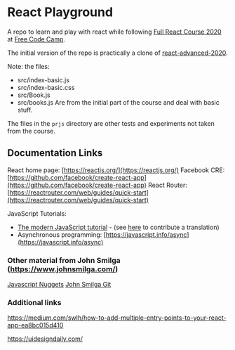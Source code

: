 # React Playground

A repo to learn and play with react while following [Full React Course 2020](https://www.youtube.com/watch?v=4UZrsTqkcW4)
at [Free Code Camp](https://www.youtube.com/channel/UC8butISFwT-Wl7EV0hUK0BQ).

The initial version of the repo is practically a clone of [react-advanced-2020](https://github.com/john-smilga/react-advanced-2020).

Note: the files: 
 - src/index-basic.js
 - src/index-basic.css
 - src/Book.js
 - src/books.js
Are from the initial part of the course and deal with basic stuff.

The files in the `prjs` directory are other tests and experiments not taken from the course.

## Documentation Links

React home page: [https://reactjs.org/](https://reactjs.org/)
Facebook CRE: [https://github.com/facebook/create-react-app](https://github.com/facebook/create-react-app)
React Router: [https://reactrouter.com/web/guides/quick-start](https://reactrouter.com/web/guides/quick-start)

JavaScript Tutorials:
 - [The modern JavaScript tutorial](https://javascript.info/) - (see [here](https://github.com/javascript-tutorial/it.javascript.info#readme) to contribute a translation)
 - Asynchronous programming: [https://javascript.info/async](https://javascript.info/async)

### Other material from John Smilga (https://www.johnsmilga.com/)

[Javascript Nuggets](https://www.youtube.com/playlist?list=PLnHJACx3NwAfRUcuKaYhZ6T5NRIpzgNGJ)
[John Smilga Git](https://github.com/john-smilga/VS-CODE-SETUP)

### Additional links 
https://medium.com/swlh/how-to-add-multiple-entry-points-to-your-react-app-ea8bc015d410

https://uidesigndaily.com/